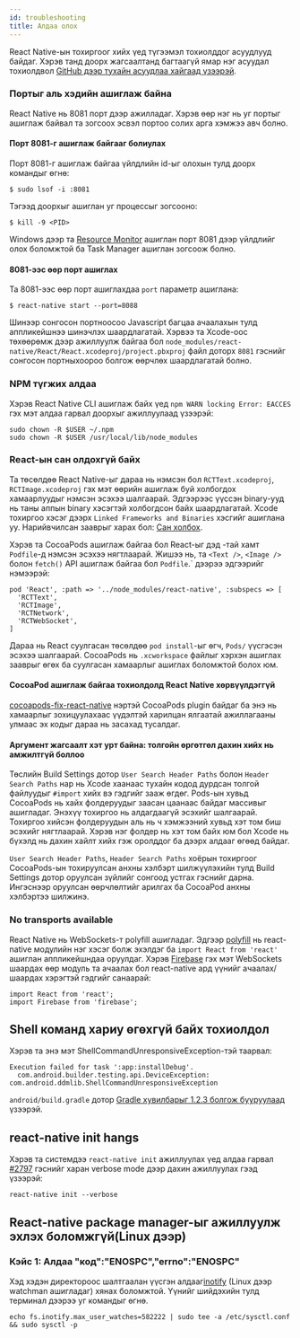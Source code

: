 ```yaml
---
id: troubleshooting
title: Алдаа олох
---
```


React Native-ын тохиргоог хийх үед түгээмэл тохиолддог асуудлууд байдаг. Хэрэв танд доорх жагсаалтанд багтаагүй ямар нэг асуудал тохиолдвол [GitHub дээр тухайн асуудлаа хайгаад үзээрэй](https://github.com/facebook/react-native/issues/).

### Портыг аль хэдийн ашиглаж байна

React Native нь 8081 порт дээр ажилладаг. Хэрэв өөр нэг нь уг портыг ашиглаж байвал та зогсоох эсвэл портоо солих арга хэмжээ авч болно. 

#### Порт 8081-г ашиглаж байгааг болиулах 

Порт 8081-г ашиглаж байгаа үйлдлийн id-ыг олохын тулд доорх командыг өгнө:

```
$ sudo lsof -i :8081
```
Тэгээд  доорхыг ашиглан уг процессыг зогсооно:

```
$ kill -9 <PID>
```

Windows дээр та [Resource Monitor](https://stackoverflow.com/questions/48198/how-can-you-find-out-which-process-is-listening-on-a-port-on-windows) ашиглан порт 8081 дээр үйлдлийг олох боломжтой ба Task Manager ашиглан зогсоож болно. 

#### 8081-ээс өөр порт ашиглах

Та 8081-ээс өөр порт ашиглахдаа `port` параметр ашиглана:

```
$ react-native start --port=8088
```

Шинээр сонгосон портноосоо Javascript багцаа ачаалахын тулд аппликейшнээ шинэчлэх шаардлагатай. Хэрвээ та Xcode-оос төхөөрөмж дээр ажиллуулж байгаа бол `node_modules/react-native/React/React.xcodeproj/project.pbxproj`  файл доторх `8081` гэснийг сонгосон портныхоороо болгож өөрчлөх шаардлагатай болно. 

### NPM түгжих алдаа

Хэрэв React Native CLI ашиглаж байх үед  `npm WARN locking Error: EACCES` гэх мэт алдаа гарвал доорхыг ажиллуулаад үзээрэй:

```
sudo chown -R $USER ~/.npm
sudo chown -R $USER /usr/local/lib/node_modules
```

### React-ын сан олдохгүй байх

Та төсөлдөө React Native-ыг дараа нь нэмсэн бол `RCTText.xcodeproj`, `RCTImage.xcodeproj` гэх мэт өөрийн ашиглаж буй холбогдох хамаарлуудыг нэмсэн эсэхээ шалгаарай. Эдгээрээс үүссэн binary-ууд нь таны аппын binary хэсэгтэй холбогдсон байх шаардлагатай. Xcode тохиргоо хэсэг дээрх `Linked Frameworks and Binaries` хэсгийг ашиглана уу. Нарийвчилсан зааврыг харах бол: [Сан холбох](linking-libraries-ios.md#content).

Хэрэв та  CocoaPods ашиглаж байгаа бол  React-ыг дэд -тай хамт `Podfile`-д нэмсэн эсэхээ нягтлаарай. Жишээ нь, та `<Text />`, `<Image />` болон `fetch()` API ашиглаж байгаа бол  `Podfile`.` дээрээ эдгээрийг нэмээрэй:

```
pod 'React', :path => '../node_modules/react-native', :subspecs => [
  'RCTText',
  'RCTImage',
  'RCTNetwork',
  'RCTWebSocket',
]
```

Дараа нь React суулгасан төсөлдөө `pod install`-ыг өгч, `Pods/` үүсгэсэн эсэхээ шалгаарай. CocoaPods нь `.xcworkspace`  файлыг хэрхэн ашиглах зааврыг өгөх ба суулгасан хамаарлыг ашиглах боломжтой болох юм. 

####  CocoaPod ашиглаж байгаа тохиолдолд React Native хөрвүүлдэггүй 

[cocoapods-fix-react-native](https://github.com/orta/cocoapods-fix-react-native) нэртэй CocoaPods plugin байдаг ба энэ нь хамаарлыг зохицуулахаас үүдэлтэй харилцан ялгаатай ажиллагааны улмаас эх кодыг дараа нь засахад тусалдаг.  

#### Аргумент жагсаалт хэт урт байна: толгойн өргөтгөл дахин хийх нь амжилтгүй боллоо

Төслийн Build Settings дотор `User Search Header Paths`  болон `Header Search Paths` нар нь Xcode хаанаас тухайн кодод дурдсан толгой файлуудыг `#import` хийх вэ гэдгийг зааж өгдөг. Pods-ын хувьд CocoaPods нь хайх фолдеруудыг заасан цаанаас байдаг массивыг ашигладаг. Энэхүү тохиргоо нь алдагдаагүй эсэхийг шалгаарай. Тохиргоо хийсэн фолдеруудын аль нь ч хэмжээний хувьд хэт том биш эсэхийг нягтлаарай. Хэрэв нэг фолдер нь хэт том байх юм бол  Xcode нь бүхэлд нь дахин хайлт хийх гэж оролддог ба дээрх алдааг өгөөд байдаг. 

`User Search Header Paths`, `Header Search Paths` хоёрын тохиргоог CocoaPods-ын тохируулсан анхны хэлбэрт шилжүүлэхийн тулд Build Settings дотор оруулсан зүйлийг сонгоод устгах гэснийг дарна. Ингэснээр оруулсан өөрчлөлтийг арилгах ба CocoaPod анхны хэлбэртээ шилжинэ.

### No transports available

React Native нь WebSockets-т polyfill ашигладаг. Эдгээр [polyfill](https://github.com/facebook/react-native/blob/master/Libraries/Core/InitializeCore.js) нь react-native модулийн нэг хэсэг болж эхэлдэг ба `import React from 'react'` ашиглан аппликейшндаа оруулдаг. Хэрэв [Firebase](https://github.com/facebook/react-native/issues/3645) гэх мэт WebSockets шаардах өөр модуль та ачаалах бол react-native ард үүнийг ачаалах/шаардах хэрэгтэй гэдгийг санаарай:

```
import React from 'react';
import Firebase from 'firebase';
```

## Shell команд хариу өгөхгүй байх тохиолдол

Хэрэв та энэ мэт ShellCommandUnresponsiveException-тэй таарвал:

```
Execution failed for task ':app:installDebug'.
  com.android.builder.testing.api.DeviceException: com.android.ddmlib.ShellCommandUnresponsiveException
```

`android/build.gradle` дотор [Gradle хувилбарыг 1.2.3 болгож бууруулаад](https://github.com/facebook/react-native/issues/2720) үзээрэй.

## react-native init hangs

Хэрэв та системдээ `react-native init` ажиллуулах үед алдаа гарвал [#2797](https://github.com/facebook/react-native/issues/2797) гэснийг харан verbose mode дээр дахин ажиллуулах гээд үзээрэй:

```
react-native init --verbose
```

## React-native package manager-ыг ажиллуулж эхлэх боломжгүй(Linux дээр)

### Кэйс 1: Алдаа "код":"ENOSPC","errno":"ENOSPC"

Хэд хэдэн директороос шалтгаалан үүсгэн алдааг[inotify](https://github.com/guard/listen/wiki/Increasing-the-amount-of-inotify-watchers) (Linux дээр watchman  ашигладаг) хянах боломжтой. Үүнийг шийдэхийн тулд терминал дээрээ уг командыг өгнө.


```
echo fs.inotify.max_user_watches=582222 | sudo tee -a /etc/sysctl.conf && sudo sysctl -p
```
